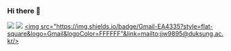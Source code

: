 ### Hi there 👋

<a href=https://velog.io/@ji-vvon target="_blank"><img src="https://img.shields.io/badge/Velog-20c997?style=flat-square&logo=Vimeo&logoColor=white"/></a>
<a href="https://www.notion.so/cbc8edc38cd34726a939aa5e06e0185c" target="_blank"><img src="https://img.shields.io/badge/Notion-000000?style=flat-square&logo=Notion&logoColor=FFFFFF"/></a>
<a href="mailto:jjw9895@duksung.ac.kr" target="_blank"><img src="https://img.shields.io/badge/Gmail-EA4335?style=flat-square&logo=Gmail&logoColor=FFFFFF"&link=mailto:jjw9895@duksung.ac.kr/></a>


<!--
**ji-vvon/ji-vvon** is a ✨ _special_ ✨ repository because its `README.md` (this file) appears on your GitHub profile.

Here are some ideas to get you started:

- 🔭 I’m currently working on ...
- 🌱 I’m currently learning ...
- 👯 I’m looking to collaborate on ...
- 🤔 I’m looking for help with ...
- 💬 Ask me about ...
- 📫 How to reach me: ...
- 😄 Pronouns: ...
- ⚡ Fun fact: ...
-->
